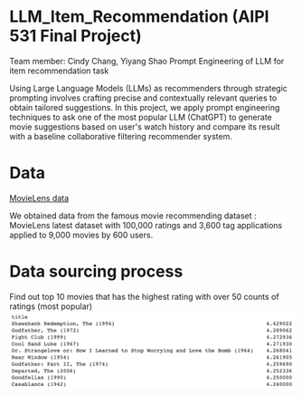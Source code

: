 # LLM_Item_Recommendation (AIPI 531 Final Project)
Team member: Cindy Chang, Yiyang Shao
Prompt Engineering of LLM for item recommendation task

Using Large Language Models (LLMs) as recommenders through strategic prompting involves crafting precise and contextually relevant queries to obtain tailored suggestions. In this project, we apply prompt engineering techniques to ask one of the most popular LLM (ChatGPT) to generate movie suggestions based on user's watch history and compare its result with a baseline collaborative filtering recommender system.

# Data
[MovieLens data](https://grouplens.org/datasets/movielens/)

We obtained data from the famous movie recommending dataset : MovieLens latest dataset with 100,000 ratings and 3,600 tag applications applied to 9,000 movies by 600 users.

# Data sourcing process
Find out top 10 movies that has the highest rating with over 50 counts of ratings (most popular)
![Screenshot](https://github.com/changyuhsin1999/LLM_Item_Recommendation/blob/main/images/Screenshot%202023-12-07%20at%203.26.53%20PM.png)
